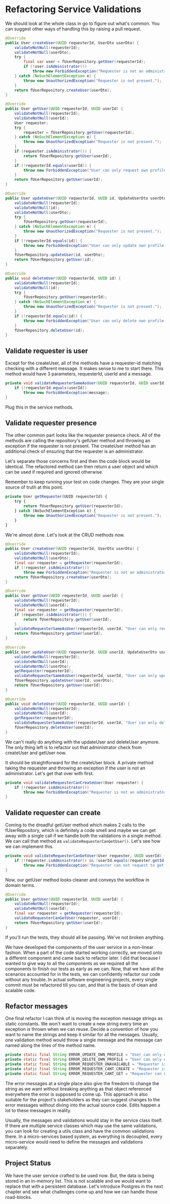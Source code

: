 # Refactoring Service Validations

We should look at the whole class in go to figure out what's common. You can suggest other ways of handling this by raising a pull request.

```java
@Override
public User createUser(UUID requesterId, UserDto userDto) {
    validateNotNull(requesterId);
    validateNotNull(userDto);
    try {
        final var user = fUserRepository.getUser(requesterId);
        if (!user.isAdministrator())
            throw new ForbiddenException("Requester is not an administrator and cannot request user creation.");
    } catch (NoSuchElementException e) {
        throw new UnauthorizedException("Requester is not present.");
    }
    return fUserRepository.createUser(userDto);
}

@Override
public User getUser(UUID requesterId, UUID userId) {
    validateNotNull(requesterId);
    validateNotNull(userId);
    User requester;
    try {
        requester = fUserRepository.getUser(requesterId);
    } catch (NoSuchElementException e) {
        throw new UnauthorizedException("Requester is not present.");
    }
    if (requester.isAdministrator()) {
        return fUserRepository.getUser(userId);
    }
    if (!requesterId.equals(userId)) {
        throw new ForbiddenException("User can only request own profile details.");
    }
    return fUserRepository.getUser(userId);
}

@Override
public User updateUser(UUID requesterId, UUID id, UpdateUserDto userDto) {
    validateNotNull(requesterId);
    validateNotNull(id);
    validateNotNull(userDto);
    try {
        fUserRepository.getUser(requesterId);
    } catch (NoSuchElementException e) {
        throw new UnauthorizedException("Requester is not present.");
    }
    if (!requesterId.equals(id)) {
        throw new ForbiddenException("User can only update own profile details.");
    }
    fUserRepository.updateUser(id, userDto);
    return fUserRepository.getUser(id);
}

@Override
public void deleteUser(UUID requesterId, UUID id) {
    validateNotNull(requesterId);
    validateNotNull(id);
    try {
        fUserRepository.getUser(requesterId);
    } catch (NoSuchElementException e) {
        throw new UnauthorizedException("Requester is not present.");
    }
    if (!requesterId.equals(id)) {
        throw new ForbiddenException("User can only delete own profile details.");
    }
    fUserRepository.deleteUser(id);
}
```

## Validate requester is user

Except for the createUser, all of the methods have a requester-id matching checking with a different message. It makes sense to me to start there. This method would have 3 parameters, requesterId, userId and a message.

```java
private void validateRequesterSameAsUser(UUID requesterId, UUID userId, String message) {
    if (!requesterId.equals(userId))
        throw new ForbiddenException(message);
}
```

Plug this in the service methods.

## Validate requester presence

The other common part looks like the requester presence check. All of the methods are calling the repository's getUser method and throwing an exception if the requester is not present. The createUser method has an additional check of ensuring that the requester is an administrator. 

Let's separate those concerns first and then the code block would be identical. The refactored method can then return a user object and which can be used if required and ignored otherwise.

Remember to keep running your test on code changes. They are your single source of truth at this point. 

```javascript
private User getRequester(UUID requesterId) {
    try {
        return fUserRepository.getUser(requesterId);
    } catch (NoSuchElementException e) {
        throw new UnauthorizedException("Requester is not present.");
    }
}
```

We're almost done. Let's look at the CRUD methods now.

```java
@Override
public User createUser(UUID requesterId, UserDto userDto) {
    validateNotNull(requesterId);
    validateNotNull(userDto);
    final var requester = getRequester(requesterId);
    if (!requester.isAdministrator())
        throw new ForbiddenException("Requester is not an administrator and cannot request user creation.");
    return fUserRepository.createUser(userDto);
}

@Override
public User getUser(UUID requesterId, UUID userId) {
    validateNotNull(requesterId);
    validateNotNull(userId);
    final var requester = getRequester(requesterId);
    if (requester.isAdministrator()) {
        return fUserRepository.getUser(userId);
    }
    validateRequesterSameAsUser(requesterId, userId, "User can only request own profile details.");
    return fUserRepository.getUser(userId);
}

@Override
public User updateUser(UUID requesterId, UUID userId, UpdateUserDto userDto) {
    validateNotNull(requesterId);
    validateNotNull(userId);
    validateNotNull(userDto);
    getRequester(requesterId);
    validateRequesterSameAsUser(requesterId, userId, "User can only update own profile details.");
    fUserRepository.updateUser(userId, userDto);
    return fUserRepository.getUser(userId);
}

@Override
public void deleteUser(UUID requesterId, UUID userId) {
    validateNotNull(requesterId);
    validateNotNull(userId);
    getRequester(requesterId);
    validateRequesterSameAsUser(requesterId, userId, "User can only delete own profile details.");
    fUserRepository.deleteUser(userId);
}
```

We can't really do anything with the updateUser and deleteUser anymore. The only thing left is to refactor out that administrator check from createUser and getUser now. 

It should be straightforward for the createUser block. A private method taking the requester and throwing an exception if the user is not an administrator. Let's get that over with first.

```java
private void validateRequesterCanCreateUser(User requester) {
    if (!requester.isAdministrator())
        throw new ForbiddenException("Requester is not an administrator and cannot request user creation.");
}
```

## Validate requester can create

Coming to the dreadful getUser method which makes 2 calls to the fUserRepository, which is definitely a code smell and maybe we can get away with a single call if we handle both the validations in a single method. We can call that method as `validateRequesterCanGetUser()`. Let's see how we can implement this. 

```java
private void validateRequesterCanGetUser(User requester, UUID userId) {
    if (!requester.isAdministrator() && !userId.equals(requester.getId()))
        throw new ForbiddenException("Requester can not request to get the user's profile details.");
}
```

Now, our getUser method looks cleaner and conveys the workflow in domain terms.

```java
@Override
public User getUser(UUID requesterId, UUID userId) {
    validateNotNull(requesterId);
    validateNotNull(userId);
    final var requester = getRequester(requesterId);
    validateRequesterCanGetUser(requester, userId);
    return fUserRepository.getUser(userId);
}
```

If you'll run the tests, they should all be passing. We've not broken anything.

We have developed the components of the user service in a non-linear fashion. When a part of the code started working correctly, we moved onto a different component and came back to refactor later. I did that because I wanted to give way to all the components as we required all the components to finish our tests as early as we can. Now, that we have all the scenarios accounted for in the tests, we can confidently refactor our code without any trouble. In actual software engineering projects, every single commit must be refactored till you can, and that is the basis of clean and scalable code.

## Refactor messages

One final refactor I can think of is moving the exception message strings as static constants. We won't want to create a new string every time an exception is thrown when we can reuse. Decide a convention of how you want to name the strings and keep it similar for all the messages. Usually, one validation method would throw a single message and the message can named along the lines of the method name. 

```java
private static final String ERROR_UPDATE_OWN_PROFILE = "User can only update own profile details.";
private static final String ERROR_DELETE_OWN_PROFILE = "User can only delete own profile details.";
private static final String ERROR_REQUESTER_UNAVAILABLE = "Requester is not present.";
private static final String ERROR_REQUESTER_CANT_CREATE = "Requester is not an administrator and cannot request user creation.";
private static final String ERROR_REQUESTER_CANT_GET = "Requester can not request to get the user's profile details.";
```

The error messages at a single place also give the freedom to change the string as we want without breaking anything as that object referenced everywhere the error is supposed to come up. This approach is also suitable for the project's stakeholders as they can suggest changes to the error messages without diving into the actual source code. Edits happen a lot to these messages in reality. 

Usually, the messages and validations would stay in the service class itself. If there are multiple service classes which may use the same validations, you can look for creating a utils class and have the common validations there. In a micro-services based system, as everything is decoupled, every micro-service would need to define the messages and validations separately.

## Project Status

We have the user service crafted to be used now. But, the data is being stored in an in-memory list. This is not scalable and we would want to replace that with a persistent database. Let's introduce Postgres in the next chapter and see what challenges come up and how we can handle those road-blocks.

 

 



 

 

 

 

